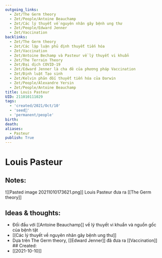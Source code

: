 ```yaml
---
outgoing_links:
  - Zet/The Germ theory
  - Zet/People/Antoine Beauchamp
  - Zet/Các lý thuyết về nguyên nhân gây bệnh ung thư
  - Zet/People/Edward Jenner
  - Zet/Vaccination
backlinks:
  - Zet/The Germ theory
  - Zet/Các lập luận phủ định thuyết tiến hóa
  - Zet/Vaccination
  - Zet/Antoine Bechamp và Pasteur về lý thuyết vi khuẩn
  - Zet/The Terrain Theory
  - Zet/Đại dịch COVID-19
  - Zet/Edward Jenner là cha đẻ của phương pháp Vaccination
  - Zet/Định luật Tạo sinh
  - Zet/Kelvin phản đối thuyết tiến hóa của Darwin
  - Zet/People/Alexandre Yersin
  - Zet/People/Antoine Beauchamp
title: Louis Pasteur
UID: 211010111029
tags:
  - 'created/2021/Oct/10'
  - 'seed🥜'
  - 'permanent/people'
birth: 
death:
aliases:
  - Pasteur
publish: True
---
```

# Louis Pasteur

## Notes:
![[Pasted image 20211010173621.png]]
Louis Pasteur đưa ra [[The Germ theory]]

## Ideas & thoughts:
- Đối đầu với [[Antoine Beauchamp]] về lý thuyết vi khuẩn và nguồn gốc của bệnh tật
- [[Các lý thuyết về nguyên nhân gây bệnh ung thư]]
- Dựa trên The Germ theory, [[Edward Jenner]] đã đưa ra [[Vaccination]] ## Created:
- [[2021-10-10]]
